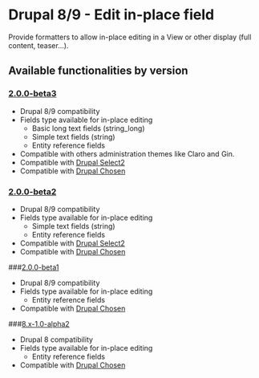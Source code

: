 # Drupal 8/9 - Edit in-place field

Provide formatters to allow in-place editing in a View or other display (full content, teaser...).

## Available functionalities by version


### [2.0.0-beta3](https://www.drupal.org/project/edit_in_place_field/releases/2.0.0-beta3)

- Drupal 8/9 compatibility
- Fields type available for in-place editing
  * Basic long text fields (string_long)
  * Simple text fields (string)
  * Entity reference fields
- Compatible with others administration themes like Claro and Gin.
- Compatible with [Drupal Select2](https://www.drupal.org/project/select2)
- Compatible with [Drupal Chosen](https://www.drupal.org/project/chosen)


### [2.0.0-beta2](https://www.drupal.org/project/edit_in_place_field/releases/2.0.0-beta2)

- Drupal 8/9 compatibility
- Fields type available for in-place editing
  * Simple text fields (string)
  * Entity reference fields
- Compatible with [Drupal Select2](https://www.drupal.org/project/select2)
- Compatible with [Drupal Chosen](https://www.drupal.org/project/chosen)

###[2.0.0-beta1](https://www.drupal.org/project/edit_in_place_field/releases/2.0.0-beta1)
- Drupal 8/9 compatibility
- Fields type available for in-place editing
  * Entity reference fields
- Compatible with [Drupal Chosen](https://www.drupal.org/project/chosen)

###[8.x-1.0-alpha2](https://www.drupal.org/project/edit_in_place_field/releases/8.x-1.0-alpha2)
- Drupal 8 compatibility
- Fields type available for in-place editing
  * Entity reference fields
- Compatible with [Drupal Chosen](https://www.drupal.org/project/chosen)
